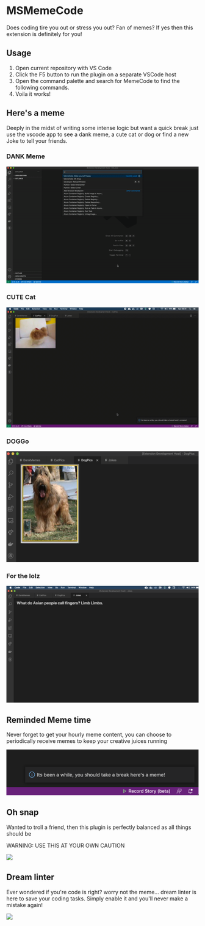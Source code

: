 # MSMemeCode

Does coding tire you out or stress you out? Fan of memes? If yes then this extension is definitely for you!

## Usage

1. Open current repository with VS Code
2. Click the F5 button to run the plugin on a separate VSCode host
3. Open the command palette and search for MemeCode to find the following commands.
4. Voila it works!

## Here's a meme

Deeply in the midst of writing some intense logic but want a quick break just use the vscode app to see a dank meme, a cute cat or dog or find a new Joke to tell your friends.

### DANK Meme

![](docs/MemeGeneration.gif)

### CUTE Cat

![](docs/Cat.gif)

### DOGGo

![](docs/Dog.png)

### For the lolz

![](docs/JokeApis.png)

## Reminded Meme time

Never forget to get your hourly meme content, you can choose to periodically receive memes to keep your creative juices running

![](docs/PeriodicHappiness.png)

## Oh snap

Wanted to troll a friend, then this plugin is perfectly balanced as all things should be

WARNING: USE THIS AT YOUR OWN CAUTION

![](docs/ThanosSnap.gif)

## Dream linter

Ever wondered if you're code is right? worry not the meme... dream linter is here to save your coding tasks. Simply enable it and you'll never make a mistake again!

![](docs/MemeLinter.gif)
